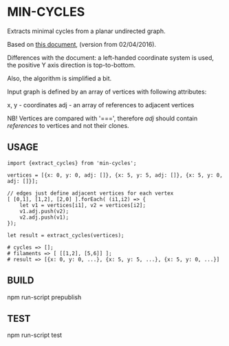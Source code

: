 # MIN-CYCLES

Extracts minimal cycles from a planar undirected graph.

Based on [this document](http://www.geometrictools.com/Documentation/MinimalCycleBasis.pdf), 
(version from 02/04/2016).

Differences with the document: a left-handed coordinate system is
used, the positive Y axis direction is top-to-bottom.

Also, the algorithm is simplified a bit.

Input graph is defined by an array of vertices with following attributes:

x, y - coordinates
adj - an array of references to adjacent vertices

NB! Vertices are compared with '===', therefore _adj_ should contain
*references* to vertices and not their clones.

## USAGE

    import {extract_cycles} from 'min-cycles';

    vertices = [{x: 0, y: 0, adj: []}, {x: 5, y: 5, adj: []}, {x: 5, y: 0, adj: []}];
    
    // edges just define adjacent vertices for each vertex
    [ [0,1], [1,2], [2,0] ].forEach( (i1,i2) => {
        let v1 = vertices[i1], v2 = vertices[i2];
        v1.adj.push(v2);
        v2.adj.push(v1);
    });
    
    let result = extract_cycles(vertices);

    # cycles => [];
    # filaments => [ [[1,2], [5,6]] ];
    # result => [{x: 0, y: 0, ...}, {x: 5, y: 5, ...}, {x: 5, y: 0, ...}]

## BUILD
npm run-script prepublish

## TEST
npm run-script test
